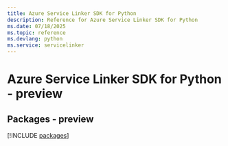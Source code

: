 ```yaml
---
title: Azure Service Linker SDK for Python
description: Reference for Azure Service Linker SDK for Python
ms.date: 07/18/2025
ms.topic: reference
ms.devlang: python
ms.service: servicelinker
---
```

# Azure Service Linker SDK for Python - preview
## Packages - preview
[!INCLUDE [packages](service-linker-index.md)]